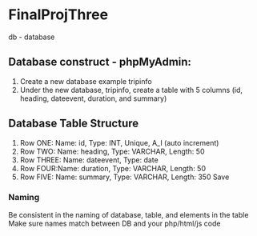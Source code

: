 # FinalProjThree
 db - database
## Database construct - phpMyAdmin:
1. Create a new database example tripinfo
2. Under the new database, tripinfo, create a table with 5 columns (id, heading, dateevent, duration, and summary)
## **Database Table Structure**
1. Row ONE: Name: id, Type: INT, Unique, A_I (auto increment)
2. Row TWO: Name: heading, Type: VARCHAR, Length: 50
3. Row THREE: Name: dateevent, Type: date
4. Row FOUR:Name: duration, Type: VARCHAR, Length: 50
5. Row FIVE: Name: summary, Type: VARCHAR, Length: 350
Save
### **Naming**
Be consistent in the naming of database, table, and elements in the table 
Make sure names match between DB and your php/html/js code





